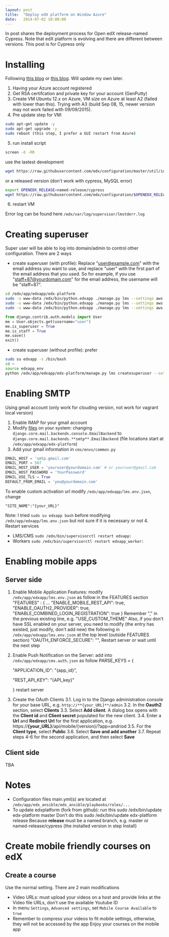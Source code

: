 ```yaml
---
layout: post
title:  "Deploy edX platform on Window Azure"
date:   2014-07-02 10:00:00
---
```


In post shares the deployment process for Open edX release-named Cypress.
Note that edX platform is evolving and there are different between versions. This post is for Cypress only

# Installing
Following [this blog](https://jonsan21.wordpress.com/2015/04/24/installing-open-edx-on-microsoft-azure-2/) or [this blog](http://timsneath.com/installing-open-edx-on-microsoft-azure/). Will update my own later.

1. Having your Azure account registered
2. Get RSA certifcation and private key for your account (GenPutty)
3. Create VM Ubuntu 12.x on Azure, VM size on Azure at least A2 (failed with lower than this). Trying with A3 (build Sep 08, 15, newer version may not work failed with 09/09/2015).
4. Pre update step for VM: 
```bash
sudo apt-get update -y
sudo apt-get upgrade -y
sudo reboot (this step, I prefer a GUI restart from Azure)
```
5. run install script
```bash
screen -d -RR
```
use the lastest development
```bash
wget https://raw.githubusercontent.com/edx/configuration/master/util/install/sandbox.sh -O - | bash
```
or a released version (don't work with cypress, MySQL error)
```bash
export OPENEDX_RELEASE=named-release/cypress
wget https://raw.githubusercontent.com/edx/configuration/$OPENEDX_RELEASE/util/install/sandbox.sh -O - | bash
```
6. restart VM

Error log can be found here `/edx/var/log/supervisor/lmstderr.log`
# Creating superuser
Super user will be able to log into domain/admin to control other configuration. There are 2 ways
* create superuser (with profile): Replace "user@example.com" with the email address you want to use, and replace "user" with the first part of the email address that you used. So for example, if you use "staff+87@yourdomain.com" for the email address, the username will be "staff+87".
```bash
cd /edx/app/edxapp/edx-platform
sudo -u www-data /edx/bin/python.edxapp ./manage.py lms --settings aws create_user -s -p edx -e user@example.com
sudo -u www-data /edx/bin/python.edxapp ./manage.py lms --settings aws changepassword user
sudo -u www-data /edx/bin/python.edxapp ./manage.py lms --settings aws shell
```
```python
from django.contrib.auth.models import User
me = User.objects.get(username="user")
me.is_superuser = True
me.is_staff = True
me.save()
exit()
```
* create superuser (without profile): prefer
```bash
sudo su edxapp -s /bin/bash
cd ~
source edxapp_env
python /edx/app/edxapp/edx-platform/manage.py lms createsuperuser --settings aws
```

# Enabling SMTP
Using gmail account (only work for clouding version, not work for vagrant local version)
1. Enable IMAP for your gmail account
2. Modify [files](https://github.com/edx/edx-platform/search?q=django.core.mail.backends.console.EmailBackend&type=Code) on your system: changing `django.core.mail.backends.console.EmailBackend` to `django.core.mail.backends.**smtp**.EmailBackend` (file locations start at `/edx/app/edxapp/edx-platform`)
3. Add your gmail information in `cms/envs/common.py`
```python
EMAIL_HOST = 'smtp.gmail.com' 
EMAIL_PORT = 587 
EMAIL_HOST_USER = 'youruser@yourdomain.com' # or youruser@gmail.com 
EMAIL_HOST_PASSWORD = 'YourPassword' 
EMAIL_USE_TLS = True 
DEFAULT_FROM_EMAIL = 'you@yourdomain.com'
```
<!-- also change in /edx/app/edx_ansible/edx_ansible/playbooks/roles/edxapp/defaults/main.yml
	EDXAPP_EMAIL_BACKEND: 'django.core.mail.backends.smtp.EmailBackend'
	EDXAPP_EMAIL_HOST: 'localhost'
	EDXAPP_EMAIL_PORT: 25
	EDXAPP_EMAIL_USE_TLS: False
	EDXAPP_EMAIL_HOST_USER: ''
	EDXAPP_EMAIL_HOST_PASSWORD: '' -->

To enable custom activation url modify `/edx/app/edxapp/lms.env.json`, change
```jason
"SITE_NAME":"{your_URL}"
```
Note: I tried `sudo su edxapp bash` before modifying `/edx/app/edxapp/lms.env.json` but not sure if it is necessary or not
4. Restart services
* LMS/CMS `sudo /edx/bin/supervisorctl restart edxapp:`
* Workers `sudo /edx/bin/supervisorctl restart edxapp_worker:`

# Enabling mobile apps
## Server side
1. Enable Mobile Application Features: modify `/edx/app/edxapp/lms.env.json` as follow in the FEATURES section
	"FEATURES" : {
		...
		"ENABLE_MOBILE_REST_API": true,
		"ENABLE_OAUTH2_PROVIDER": true,
		"ENABLE_COMBINED_LOGIN_REGISTRATION": true
	}
Remember "," in the previous existing line, e.g. "USE_CUSTOM_THEME"
Also, if you don't have SSL enabled on your server, you need to modify (the entry has existed, just modify, don't add new) the following in `/edx/app/edxapp/lms.env.json` at the top level (outside FEATURES section)
	"OAUTH_ENFORCE_SECURE": "",
Restart server or wait until the next step
2. Enable Push Notification on the Server: add into `/edx/app/edxapp/cms.auth.json` as follow 
	PARSE_KEYS = {

	  "APPLICATION_ID": "{app_id}",

	  "REST_API_KEY": "{API_key}"

	}
restart server
3. Create the OAuth Clients
3.1. Log in to the Django administration console for your base URL, e.g. `http://**{your_URL}**/admin`
3.2. In the **Oauth2** section, select **Clients**
3.3. Select **Add client**. A dialog box opens with the **Client id** and **Client secret** populated for the new client.
3.4. Enter a **Url** and **Redirect Url** for the first application, e.g. https://**{your_URL}**/api/mobile/{version}/?app=andriod
3.5. For the **Client type**, select **Public**
3.6. Select **Save and add another**
3.7. Repeat steps 4-6 for the second application, and then select **Save**
## Client side
TBA
# Notes
* Configuration files main.yml(s) are located at `/edx/app/edx_ansible/edx_ansible/playbooks/roles/...`
* To update edxplatform (fork from github): run this
	sudo /edx/bin/update edx-platform master
Don't do this
	sudo /edx/bin/update edx-platform release
Because **release** must be a named branch, e.g. master or named-release/cypress (the installed version in step Install)

# Create mobile friendly courses on edX
## Create a course
Use the normal setting. There are 2 main modifications
* Video URLs: must upload your videos on a host and provide links at the Video file URLs, don't use the available Youtube ID 
* In menu `Settings`, `Advanced settings`, set `Mobile Course Available` to `true`
* Remember to compress your videos to fit mobile settings, otherwise, they will not be accessed by the app
Enjoy your courses on the mobile app
